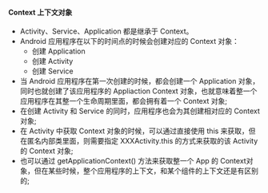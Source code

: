 #### Context 上下文对象

- Activity、Service、Application 都是继承于 Context。
- Android 应用程序在以下的时间点的时候会创建对应的 Context 对象：
    - 创建 Application
    - 创建 Activity
    - 创建 Service
- 当 Android 应用程序在第一次创建的时候，都会创建一个 Application 对象，同时也就创建了该应用程序的 Appliaction Context 对象，也就意味着整一个应用程序在其整一个生命周期里面，都会拥有着一个 Context 对象;
- 在创建 Activity 和 Service 的同时，应用程序也会为其创建相对应的 Context 对象;
- 在 Activity 中获取 Context 对象的时候，可以通过直接使用 this 来获取，但在匿名内部类里面，则需要指定 XXXActivity.this 的方式来获取的该 Activity 的 Context 对象;
- 也可以通过 getApplicationContext() 方法来获取整一个 App 的 Context对象，但在某些时候，整个应用程序的上下文，和某个组件的上下文还是有区别的;